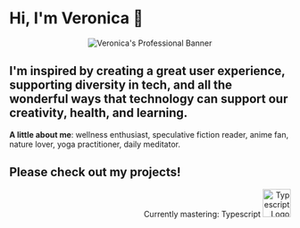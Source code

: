 # Hi, I'm Veronica :wave:

<p align="center">
<img align="center" src="https://i.ibb.co/Wff8hDj/finalgithubbanner.png" alt="Veronica's Professional Banner"/>
</p>


## I'm inspired by creating a great user experience, supporting diversity in tech, and all the wonderful ways that technology can support our creativity, health, and learning.


<strong>A little about me</strong>: wellness enthusiast, speculative fiction reader, anime fan, nature lover, yoga practitioner, daily meditator.

## Please check out my projects!

<p align="right">Currently mastering: Typescript <img src="https://miro.medium.com/max/1400/1*mn6bOs7s6Qbao15PMNRyOA.png" height="50px" alt="Typescript Logo"> </p>

<!--
**veronicaadler/veronicaadler** is a ✨ _special_ ✨ repository because its `README.md` (this file) appears on your GitHub profile.

Here are some ideas to get you started:

- 🔭 I’m currently working on ...
- 🌱 I’m currently learning ...
- 👯 I’m looking to collaborate on ...
- 🤔 I’m looking for help with ...
- 💬 Ask me about ...
- 📫 How to reach me: ...
- 😄 Pronouns: ...
- ⚡ Fun fact: ...
-->

